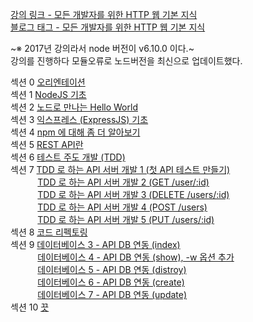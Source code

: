 [강의 링크 - 모든 개발자를 위한 HTTP 웹 기본 지식](https://www.inflearn.com/course/%ED%85%8C%EC%8A%A4%ED%8A%B8%EC%A3%BC%EB%8F%84%EA%B0%9C%EB%B0%9C-tdd-nodejs-api#curriculum)  
[블로그 태그 - 모든 개발자를 위한 HTTP 웹 기본 지식](https://prunier.tistory.com/category/%EC%B1%85%2C%20%EA%B0%95%EC%9D%98/%EB%AA%A8%EB%93%A0%20%EA%B0%9C%EB%B0%9C%EC%9E%90%EB%A5%BC%20%EC%9C%84%ED%95%9C%20HTTP%20%EC%9B%B9%20%EA%B8%B0%EB%B3%B8%20%EC%A7%80%EC%8B%9D)

~※ 2017년 강의라서 node 버전이 v6.10.0 이다.~  
강의를 진행하다 모듈오류로 노드버전을 최신으로 업데이트했다.

섹션  0 [오리엔테이션](https://prunier.tistory.com/97)  
섹션  1 [NodeJS 기초](https://prunier.tistory.com/98)  
섹션  2 [노드로 만나는 Hello World](https://prunier.tistory.com/99)  
섹션  3 [익스프레스 (ExpressJS) 기초](https://prunier.tistory.com/100)  
섹션  4 [npm 에 대해 좀 더 알아보기](https://prunier.tistory.com/101)  
섹션  5 [REST API란](https://prunier.tistory.com/102)  
섹션  6 [테스트 주도 개발 (TDD)](https://prunier.tistory.com/103)  
섹션  7 [TDD 로 하는 API 서버 개발 1 (첫 API 테스트 만들기)](https://prunier.tistory.com/104)  
&nbsp;&nbsp;&nbsp;&nbsp;&nbsp;&nbsp;&nbsp;&nbsp;&nbsp;&nbsp;
[TDD 로 하는 API 서버 개발 2 (GET /user/:id)](https://prunier.tistory.com/105)  
&nbsp;&nbsp;&nbsp;&nbsp;&nbsp;&nbsp;&nbsp;&nbsp;&nbsp;&nbsp;
[TDD 로 하는 API 서버 개발 3 (DELETE /users/:id)](https://prunier.tistory.com/106)  
&nbsp;&nbsp;&nbsp;&nbsp;&nbsp;&nbsp;&nbsp;&nbsp;&nbsp;&nbsp;
[TDD 로 하는 API 서버 개발 4 (POST /users)](https://prunier.tistory.com/107)  
&nbsp;&nbsp;&nbsp;&nbsp;&nbsp;&nbsp;&nbsp;&nbsp;&nbsp;&nbsp;
[TDD 로 하는 API 서버 개발 5 (PUT /users/:id)](https://prunier.tistory.com/108)  
섹션  8 [코드 리펙토링](https://prunier.tistory.com/109)  
섹션  9 [데이터베이스 3 - API DB 연동 (index)](https://prunier.tistory.com/112)  
&nbsp;&nbsp;&nbsp;&nbsp;&nbsp;&nbsp;&nbsp;&nbsp;&nbsp;&nbsp;
[데이터베이스 4 - API DB 연동 (show), -w 옵션 추가](https://prunier.tistory.com/113)  
&nbsp;&nbsp;&nbsp;&nbsp;&nbsp;&nbsp;&nbsp;&nbsp;&nbsp;&nbsp;
[데이터베이스 5 - API DB 연동 (distroy)](https://prunier.tistory.com/114)  
&nbsp;&nbsp;&nbsp;&nbsp;&nbsp;&nbsp;&nbsp;&nbsp;&nbsp;&nbsp;
[데이터베이스 6 - API DB 연동 (create)](https://prunier.tistory.com/)  
&nbsp;&nbsp;&nbsp;&nbsp;&nbsp;&nbsp;&nbsp;&nbsp;&nbsp;&nbsp;
[데이터베이스 7 - API DB 연동 (update)](https://prunier.tistory.com/)   
섹션 10 [끗]()  
